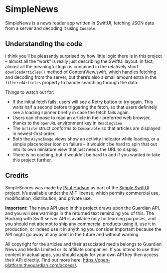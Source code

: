 # SimpleNews

SimpleNews is a news reader app written in SwiftUI, fetching JSON data from a server and decoding it using `Codable`.


## Understanding the code

I think you’ll be pleasantly surprised by how little logic there is in this project – almost all the “work” is really just describing the SwiftUI layout. In fact, almost all the meaningful logic is contained in the relatively short `downloadArticles()` method of ContentView.swift, which handles fetching and decoding from the server, but there’s also a small amount extra in the `filteredArticles` property to handle searching through the data.

Things to watch out for:

- If the initial fetch fails, users will see a Retry button to try again. This waits half a second before triggering the fetch, so that users definitely see a loading spinner briefly in case the fetch fails again.
- Users can choose to read an article in their preferred web browser, thanks to the `openURL` environment key in `ReadingView`.
- The `Article` struct conforms to `Comparable` so that articles are displayed in newest-first order.
- Both the `AsyncImage` views show an activity indicator while loading, or a simple placeholder icon on failure – it wouldn’t be hard to spin that out into its own miniature view that just needs the URL to display.
- There is no caching, but it wouldn’t be hard to add if you wanted to take this project further.


## Credits

SimpleScores was made by [Paul Hudson](https://twitter.com/twostraws) as part of the [Simple SwiftUI](https://github.com/twostraws/simple-swiftui) project. It’s available under the MIT license, which permits commercial use, modification, distribution, and private use.

**Important:** The news API used in this project draws upon the Guardian API, and you will see warnings in the returned text reminding you of this. The Hacking with Swift server API is available only for learning purposes, and you should not attempt to ship any commercial products using it, use it in production, or indeed use it in anything you consider important because the API might go away at any point in the future and without warning.

All copyright for the articles and their associated media belongs to Guardian News and Media Limited or its affiliate companies. If you intend to use their content in actual apps, you should apply for your own API key then access their API directly. Find out more here: <https://open-platform.theguardian.com/access/>.
